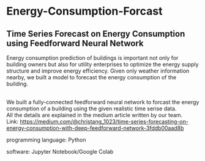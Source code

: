# Energy-Consumption-Forcast
## Time Series Forecast on Energy Consumption using Feedforward Neural Network
Energy consumption prediction of buildings is important not only for building owners but also for utility enterprises to optimize the energy supply structure and improve energy efficiency. Given only weather information nearby, we built a model to forecast the energy consumption of the building.

<br/>We built a fully-connected feedforward neural network to forcast the energy consumption of a building using the given realistic time serise data. 
<br/>All the details are explained in the medium article written by our team. 
<br/>Link: https://medium.com/@christang_1023/time-series-forecasting-on-energy-consumption-with-deep-feedforward-network-3fddb00aad8b

programming language: Python

software: Jupyter Notebook/Google Colab
